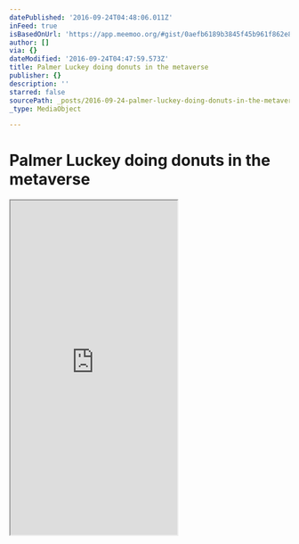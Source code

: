 ```yaml
---
datePublished: '2016-09-24T04:48:06.011Z'
inFeed: true
isBasedOnUrl: 'https://app.meemoo.org/#gist/0aefb6189b3845f45b961f862e87e368'
author: []
via: {}
dateModified: '2016-09-24T04:47:59.573Z'
title: Palmer Luckey doing donuts in the metaverse
publisher: {}
description: ''
starred: false
sourcePath: _posts/2016-09-24-palmer-luckey-doing-donuts-in-the-metaverse.md
_type: MediaObject

---
```

# Palmer Luckey doing donuts in the metaverse

<iframe src="https://the-grid.github.io/ed-userhtml/?g=eJwlzUsOwiAQANCrEIzbArbglH7uAjp8EgkEJlFv78J3gbfn0F1BNvrj4ImoDSuEa20qiKXWqfYoLjEPEtJh8EbB6mdYdFi0X40KYG4Id5wNcDbo-8KDv_OTklVSXjeWMMdEVoNsH37u4r-dP-uLJVE" height="600" style=""></iframe>